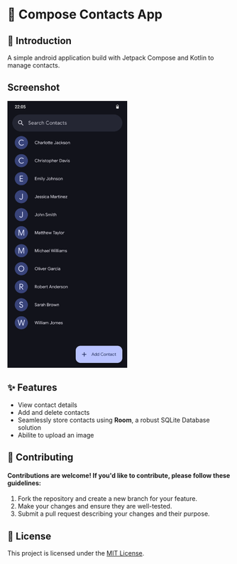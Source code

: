# 📇 Compose Contacts App

## 🌟 Introduction

A simple android application build with Jetpack Compose and Kotlin to manage contacts.

## Screenshot

<img src="readme_image.png" width="270" alt="App UI in Dark Theme" />

## ✨ Features

- View contact details
- Add and delete contacts
- Seamlessly store contacts using **Room**, a robust SQLite Database solution
- Abilite to upload an image 

## 🤝 Contributing

#### Contributions are welcome! If you'd like to contribute, please follow these guidelines:

1. Fork the repository and create a new branch for your feature.
2. Make your changes and ensure they are well-tested.
3. Submit a pull request describing your changes and their purpose.

## 📄 License

This project is licensed under the [MIT License](LICENSE).
